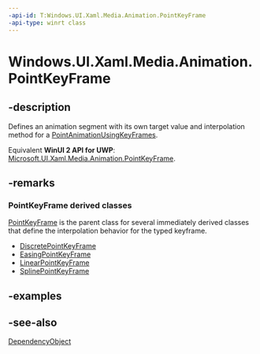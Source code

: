 ```yaml
---
-api-id: T:Windows.UI.Xaml.Media.Animation.PointKeyFrame
-api-type: winrt class
---
```


<!-- Class syntax.
public class PointKeyFrame : Windows.UI.Xaml.DependencyObject, Windows.UI.Xaml.Media.Animation.IPointKeyFrame
-->

# Windows.UI.Xaml.Media.Animation.PointKeyFrame

## -description
Defines an animation segment with its own target value and interpolation method for a [PointAnimationUsingKeyFrames](pointanimationusingkeyframes.md).

Equivalent **WinUI 2 API for UWP**: [Microsoft.UI.Xaml.Media.Animation.PointKeyFrame](/windows/winui/api/microsoft.ui.xaml.media.animation.pointkeyframe).

## -remarks
### **PointKeyFrame** derived classes

[PointKeyFrame](discretepointkeyframe.md) is the parent class for several immediately derived classes that define the interpolation behavior for the typed keyframe.

+ [DiscretePointKeyFrame](discretepointkeyframe.md)
+ [EasingPointKeyFrame](easingpointkeyframe.md)
+ [LinearPointKeyFrame](linearpointkeyframe.md)
+ [SplinePointKeyFrame](splinepointkeyframe.md)


## -examples

## -see-also
[DependencyObject](../windows.ui.xaml/dependencyobject.md)
